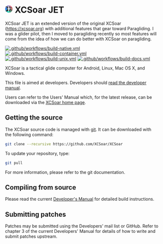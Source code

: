 # <img src="./Data/graphics/logo_red.svg" width="5%" alt="XCSoar Logo"> XCSoar JET
XCSoar JET is an extended version of the original XCSoar (https://xcsoar.org) with additional features that gear toward Paragliding.
I was a glider pilot, then I moved to paragliding recently so most features will come from the idea of how we can do better with XCSoar on paragliding.

[![.github/workflows/build-native.yml](https://github.com/zinuzoid/XCSoar/actions/workflows/build-native.yml/badge.svg)](https://github.com/zinuzoid/XCSoar/actions/workflows/build-native.yml)
[![.github/workflows/build-container.yml](https://github.com/XCSoar/XCSoar/actions/workflows/build-container.yml/badge.svg)](https://github.com/XCSoar/XCSoar/actions/workflows/build-container.yml)
[![.github/workflows/build-unix.yml](https://github.com/zinuzoid/XCSoar/actions/workflows/build-unix.yml/badge.svg)](https://github.com/zinuzoid/XCSoar/actions/workflows/build-unix.yml)
[![.github/workflows/build-docs.yml](https://github.com/zinuzoid/XCSoar/actions/workflows/build-docs.yml/badge.svg)](https://github.com/zinuzoid/XCSoar/actions/workflows/build-docs.yml)

XCSoar is a tactical glide computer for Android, Linux, Mac OS X,
and Windows.

This file is aimed at developers.  Developers should [read the
developer manual](https://xcsoar.readthedocs.io/en/latest/).

Users can refer to the Users' Manual which, for the latest release, can be
downloaded via the [XCSoar home page](https://xcsoar.org/discover/manual.html).

## Getting the source

The XCSoar source code is managed with [git](http://git-scm.com/). It can be
downloaded with the following command:

```bash
git clone --recursive https://github.com/XCSoar/XCSoar
```

To update your repository, type:

```bash
git pull
```

For more information, please refer to the git documentation.

## Compiling from source

Please read the current [Developer's
Manual](https://xcsoar.readthedocs.io/en/latest/build.html) for
detailed build instructions.

## Submitting patches

Patches may be submitted using the Developers' mail list or GitHub. Refer to
chapter 3 of the current Developers' Manual for details of how to write and
submit patches upstream.

